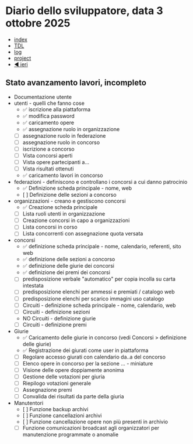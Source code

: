 # Diario dello sviluppatore, data 3 ottobre 2025

* [index](../index.md)
* [TDL](../TDL.md)
* [log](/storage/logs/laravel.log)
* [project](https://github.com/users/mrai64/projects/1)
* [◀️ ieri](./2025-10-02_IT.md)

## Stato avanzamento lavori, incompleto

* Documentazione utente
* utenti - quelli che fanno cose
  * ✅ iscrizione alla piattaforma
  * ✅ modifica password
  * ✅ caricamento opere
  * ✅ assegnazione ruolo in organizzazione
  * [ ] assegnazione ruolo in federazione
  * [ ] assegnazione ruolo in concorso
  * [ ] iscrizione a concorso
  * [ ] Vista concorsi aperti
  * [ ] Vista opere partecipanti a...
  * [ ] Vista risultati ottenuti
  * ✅ caricamento lavori in concorso
* federazioni - definiscono e controllano i concorsi a cui danno patrocinio
  * ✅ Definizione scheda principale - nome, web
  * [ ] Definizione delle sezioni a concorso
* organizzazioni - creano e gestiscono concorsi
  * ✅ Creazione scheda principale
  * [ ] Lista ruoli utenti in organizzazione
  * [ ] Creazione concorsi in capo a organizzazioni
  * [ ] Lista concorsi in corso
  * [ ] Lista concorrenti con assegnazione quota versata
* concorsi
  * ✅ definizione scheda principale - nome, calendario, referenti, sito web
  * ✅ definizione delle sezioni a concorso
  * ✅ definizione delle giurie dei concorsi
  * ✅ definizione dei premi dei concorsi
  * [ ] predisposizione verbale "automatico" per copia incolla su carta intestata
  * [ ] predisposizione elenchi per ammessi e premiati / catalogo web
  * [ ] predisposizione elenchi per scarico immagini uso catalogo
  * [ ] Circuiti - definizione scheda principale - nome, calendario, web
  * [ ] Circuiti - definizione sezioni
  * NO Circuiti - definizione giurie
  * [ ] Circuiti - definizione premi
* Giurie
  * ✅ Caricamento delle giurie in concorso (vedi Concorsi > definizione delle giurie)
  * ✅ Registrazione dei giurati come user in piattaforma
  * [ ] Regolare accesso giurati con calendario da..a del concorso
  * [ ] Elenco opere in concorso per la sezione ... - miniature
  * [ ] Visione delle opere doppiamente anonima
  * [ ] Gestione delle votazioni per giuria
  * [ ] Riepilogo votazioni generale
  * [ ] Assegnazione premi
  * [ ] Convalida dei risultati da parte della giuria
* Manutentori
  * [ ] Funzione backup archivi
  * [ ] Funzione cancellazioni archivi
  * [ ] Funzione cancellazione opere non più presenti in archivio
  * [ ] Funzione comunicazioni broadcast agli organizzatori per manutenzione programmate o anomalie
